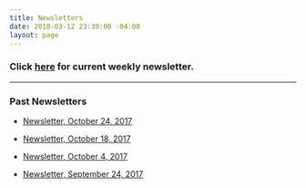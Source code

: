 ```yaml
---
title: Newsletters
date: 2018-03-12 23:39:00 -04:00
layout: page
---
```


### Click [here](https://docs.google.com/document/d/1c9noDp4crDN3kzDnXp6owDDsxNlR2XBBRXVmY0e4UxQ/edit?ts=5a5e9634) for current weekly newsletter.

---

### Past Newsletters

* [Newsletter, October 24, 2017](http://mailchi.mp/33cb109bf504/newsletter-0003-october-22-2017)

* [Newsletter, October 18, 2017](http://mailchi.mp/3ab0fbcb4e83/indivisible-acton-newsletter-3-october-18-2017)

* [Newsletter, October 4, 2017](http://mailchi.mp/1410d5c5979d/indivisible-acton-news-october-4-2017)

* [Newsletter, September 24, 2017](http://mailchi.mp/02a7041c5644/weekly-newsletter-september-24-2017)
